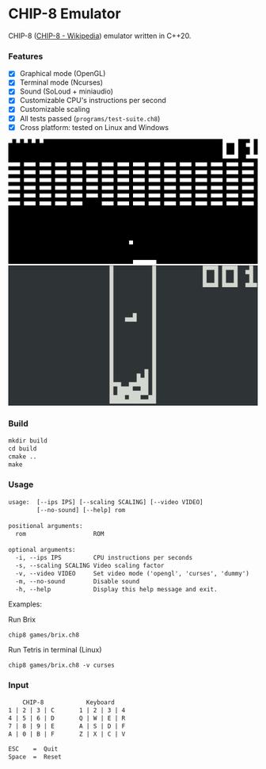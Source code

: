 # CHIP-8 Emulator

CHIP-8 ([CHIP-8 - Wikipedia](https://en.wikipedia.org/wiki/CHIP-8)) emulator 
written in C++20.

### Features
- [x] Graphical mode (OpenGL)
- [x] Terminal mode (Ncurses)
- [x] Sound (SoLoud + miniaudio)
- [x] Customizable CPU's instructions per second
- [x] Customizable scaling
- [x] All tests passed (`programs/test-suite.ch8`)
- [x] Cross platform: tested on Linux and Windows

![brix](images/brix.png)
![brix](images/tetris.png)

### Build
```
mkdir build
cd build
cmake ..
make
```

### Usage

```
usage:  [--ips IPS] [--scaling SCALING] [--video VIDEO] 
        [--no-sound] [--help] rom

positional arguments:
  rom                   ROM

optional arguments:
  -i, --ips IPS         CPU instructions per seconds
  -s, --scaling SCALING Video scaling factor
  -v, --video VIDEO     Set video mode ('opengl', 'curses', 'dummy')
  -m, --no-sound        Disable sound
  -h, --help            Display this help message and exit.
```

Examples:

Run Brix
```
chip8 games/brix.ch8
```

Run Tetris in terminal (Linux)
```
chip8 games/brix.ch8 -v curses
```

### Input

```
    CHIP-8            Keyboard
1 | 2 | 3 | C       1 | 2 | 3 | 4
4 | 5 | 6 | D       Q | W | E | R
7 | 8 | 9 | E       A | S | D | F
A | 0 | B | F       Z | X | C | V
```

```
ESC    =  Quit
Space  =  Reset
```

